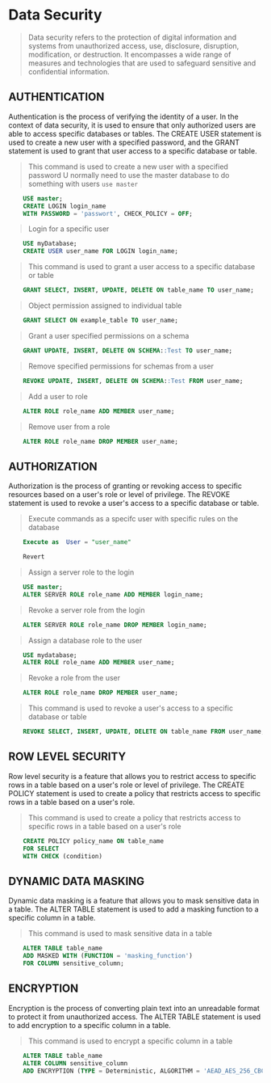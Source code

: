 # Data Security
> Data security refers to the protection of digital information and systems from unauthorized access, use, disclosure, disruption, modification, or destruction. It encompasses a wide range of measures and technologies that are used to safeguard sensitive and confidential information.
## AUTHENTICATION
Authentication is the process of verifying the identity of a user. In the context of data security, it is used to ensure that only authorized users are able to access specific databases or tables. The CREATE USER statement is used to create a new user with a specified password, and the GRANT statement is used to grant that user access to a specific database or table.
> This command is used to create a new user with a specified password
> U normally need to use the master database to do something with users ```use master```
```sql
    USE master;
    CREATE LOGIN login_name
    WITH PASSWORD = 'passwort', CHECK_POLICY = OFF;
```
> Login for a specific user
```sql
    USE myDatabase;
    CREATE USER user_name FOR LOGIN login_name;
```
> This command is used to grant a user access to a specific database or table
```sql
    GRANT SELECT, INSERT, UPDATE, DELETE ON table_name TO user_name;
```
> Object permission assigned to individual table
```sql
    GRANT SELECT ON example_table TO user_name;
```
> Grant a user specified permissions on a schema
```sql
    GRANT UPDATE, INSERT, DELETE ON SCHEMA::Test TO user_name;
```
> Remove specified permissions for schemas from a user
```sql
    REVOKE UPDATE, INSERT, DELETE ON SCHEMA::Test FROM user_name;
```
> Add a user to role
```sql
    ALTER ROLE role_name ADD MEMBER user_name;
```
> Remove user from a role
```sql
    ALTER ROLE role_name DROP MEMBER user_name;
```
## AUTHORIZATION
Authorization is the process of granting or revoking access to specific resources based on a user's role or level of privilege. The REVOKE statement is used to revoke a user's access to a specific database or table.
> Execute commands as a specifc user with specific rules on the database
```sql
    Execute as  User = "user_name"

    Revert
```
> Assign a server role to the login
```sql
    USE master;
    ALTER SERVER ROLE role_name ADD MEMBER login_name;
```
> Revoke a server role from the login
```sql
    ALTER SERVER ROLE role_name DROP MEMBER login_name;
```
> Assign a database role to the user
```sql
    USE mydatabase;
    ALTER ROLE role_name ADD MEMBER user_name;
```
> Revoke a role from the user
```sql
    ALTER ROLE role_name DROP MEMBER user_name;
```
> This command is used to revoke a user's access to a specific database or table
```sql
    REVOKE SELECT, INSERT, UPDATE, DELETE ON table_name FROM user_name;
```
## ROW LEVEL SECURITY
Row level security is a feature that allows you to restrict access to specific rows in a table based on a user's role or level of privilege. The CREATE POLICY statement is used to create a policy that restricts access to specific rows in a table based on a user's role.
> This command is used to create a policy that restricts access to specific rows in a table based on a user's role
```sql
    CREATE POLICY policy_name ON table_name
    FOR SELECT
    WITH CHECK (condition)
```
## DYNAMIC DATA MASKING
Dynamic data masking is a feature that allows you to mask sensitive data in a table. The ALTER TABLE statement is used to add a masking function to a specific column in a table.
> This command is used to mask sensitive data in a table
```sql
    ALTER TABLE table_name
    ADD MASKED WITH (FUNCTION = 'masking_function')
    FOR COLUMN sensitive_column;
```
## ENCRYPTION
Encryption is the process of converting plain text into an unreadable format to protect it from unauthorized access. The ALTER TABLE statement is used to add encryption to a specific column in a table.
> This command is used to encrypt a specific column in a table
```sql
    ALTER TABLE table_name
    ALTER COLUMN sensitive_column
    ADD ENCRYPTION (TYPE = Deterministic, ALGORITHM = 'AEAD_AES_256_CBC_HMAC_SHA_256');
```